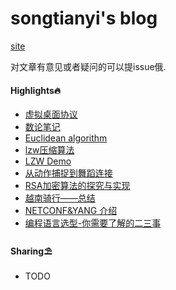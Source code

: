 # songtianyi's blog
[site](https://songtianyi.github.io/index.html)

对文章有意见或者疑问的可以提issue俄.

#### Highlights🔥
* [虚拟桌面协议](https://songtianyi.github.io/article/vdi/004-vdi.html)
* [数论笔记](https://songtianyi.github.io/article/acm/001-acm.html)
* [Euclidean algorithm](https://songtianyi.github.io/article/acm/010-acm.html)
* [lzw压缩算法](https://songtianyi.github.io/article/comp/001-comp.html)
* [LZW Demo](https://songtianyi.github.io/article/comp/003-comp.html)
* [从动作捕捉到舞蹈连接](https://songtianyi.github.io/article/comp/002-comp.html)
* [RSA加密算法的探究与实现](https://songtianyi.github.io/article/secure/001-secure.html)
* [越南骑行——总结](https://songtianyi.github.io/article/life/vietnam-summary.html)
* [NETCONF&YANG 介绍](https://songtianyi.github.io/article/programming/netconf-and-yang-introduction.html)
* [编程语言选型-你需要了解的二三事](https://github.com/songtianyi/songtianyi.github.io/blob/master/mds/how-to-choose-your-programming-language.md)

#### Sharing⛱

* TODO

